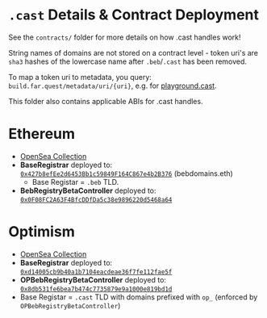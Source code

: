 # `.cast` Details & Contract Deployment

See the `contracts/` folder for more details on how .cast handles work!

String names of domains are not stored on a contract level - token uri's are
`sha3` hashes of the lowercase name after `.beb`/`.cast` has been removed.

To map a token uri to metadata, you query: `build.far.quest/metadata/uri/{uri}`,
e.g. for
[playground.cast](https://build.far.quest/metadata/uri/28351188642621241456184943762989329996148978531966429149720007640204744112723).

This folder also contains applicable ABIs for .cast handles.

# Ethereum

- [OpenSea Collection](https://opensea.io/collection/casthandles)
- **BaseRegistrar** deployed to:
  [`0x427b8efEe2d6453Bb1c59849F164C867e4b2B376`](https://etherscan.io/address/0x427b8efEe2d6453Bb1c59849F164C867e4b2B376)
  (bebdomains.eth)
  - Base Registar = `.beb` TLD.
- **BebRegistryBetaController** deployed to:
  [`0x0F08FC2A63F4BfcDDfDa5c38e9896220d5468a64`](https://etherscan.io/address/0x0F08FC2A63F4BfcDDfDa5c38e9896220d5468a64)

# Optimism

- [OpenSea Collection](https://opensea.io/collection/castoptimism)
- **BaseRegistrar** deployed to:
  [`0xd14005cb9b40a1b7104eacdeae36f7fe112fae5f`](https://optimistic.etherscan.io/address/0xd14005cb9b40a1b7104eacdeae36f7fe112fae5f)
- **OPBebRegistryBetaController** deployed to:
  [`0x8db531fe6bea7b474c7735879e9a1000e819bd1d`](https://optimistic.etherscan.io/address/0x8db531fe6bea7b474c7735879e9a1000e819bd1d)
- Base Registar = `.cast` TLD with domains prefixed with `op_` (enforced by `OPBebRegistryBetaController`)
